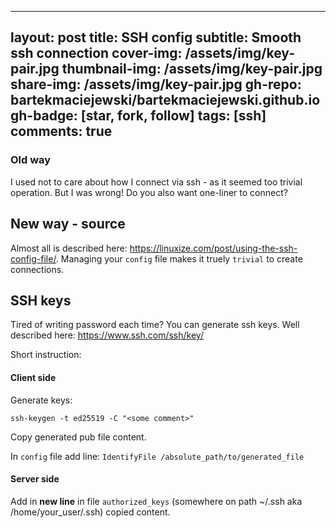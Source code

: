 
---
layout: post
title: SSH config
subtitle: Smooth ssh connection
cover-img: /assets/img/key-pair.jpg
thumbnail-img: /assets/img/key-pair.jpg
share-img: /assets/img/key-pair.jpg
gh-repo:  bartekmaciejewski/bartekmaciejewski.github.io
gh-badge: [star, fork, follow]
tags: [ssh]
comments: true
---

### Old way

I used not to care about how I connect via ssh - as it seemed too trivial operation. But I was wrong! Do you also want one-liner to connect?

## New  way - source

Almost all is described here: https://linuxize.com/post/using-the-ssh-config-file/. Managing your `config` file makes it truely `trivial` to create connections.

## SSH keys

Tired of writing password each time? You can generate ssh keys. Well described here: https://www.ssh.com/ssh/key/

Short instruction:
#### Client side
Generate keys:

``` ssh-keygen -t ed25519 -C "<some comment>" ```

Copy generated pub file content.

In `config` file add line:
``` IdentifyFile /absolute_path/to/generated_file ```

#### Server side

Add in **new line** in file `authorized_keys` (somewhere on path ~/.ssh aka /home/your_user/.ssh) copied content.
